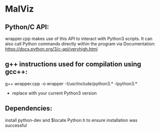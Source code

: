 # MalViz


## Python/C API:
wrapper.cpp makes use of this API to interact with Python3 scripts. 
It can also call Python commands directly within the program via 
Documentation: https://docs.python.org/3/c-api/veryhigh.html



## g++ instructions used for compilation using gcc++:
g++ wrapper.cpp -o wrapper -I/usr/include/python3.* -lpython3.*
* replace with your current Python3 version



## Dependencies:
install python-dev and $locate Python.h to ensure installation was successful
